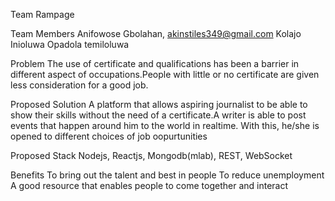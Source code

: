 Team Rampage

Team Members
Anifowose Gbolahan, akinstiles349@gmail.com
Kolajo Inioluwa
Opadola temiloluwa

Problem
The use of certificate and qualifications has been a barrier in different aspect of occupations.People with little or no
certificate are given less consideration for a good job.

Proposed Solution
A platform that allows aspiring journalist to be able to show their skills without the
need of a certificate.A writer is able to post events that happen around him to the world in realtime. With this, he/she is 
opened to different choices of job oopurtunities

Proposed Stack
Nodejs, Reactjs, Mongodb(mlab), REST, WebSocket

Benefits
To  bring out the talent and best in people
To reduce unemployment
A good resource that enables people to come together and interact